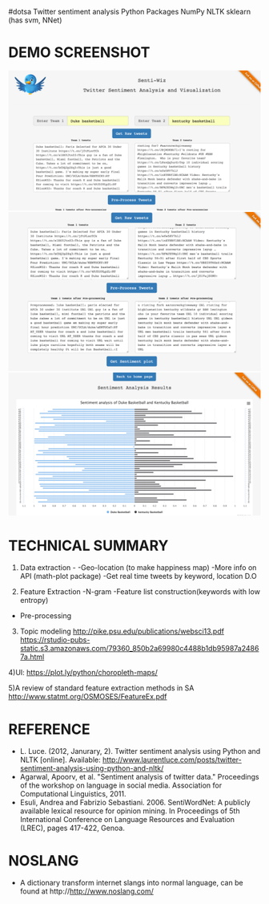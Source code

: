 #dotsa 
Twitter sentiment analysis 
Python Packages
NumPy
NLTK
sklearn (has svm, NNet)
# DEMO SCREENSHOT
![Alt text](https://github.com/Davodu/DOOTwitterSentiment/blob/master/Home_page.png "Home Page")
![Alt text](https://github.com/Davodu/DOOTwitterSentiment/blob/master/preprocessing_example.png "Home Page")
![Alt text](https://github.com/Davodu/DOOTwitterSentiment/blob/master/example_sentiment_plot.png "Home Page")

# TECHNICAL SUMMARY

1)  Data extraction -
-Geo-location (to make happiness map)
-More info on API (math-plot package)
-Get real time tweets by keyword, location D.O


2) Feature Extraction 
  -N-gram
  -Feature list construction(keywords with low entropy) 
 - Pre-processing  

3) Topic modeling 
   http://pike.psu.edu/publications/websci13.pdf
https://rstudio-pubs-static.s3.amazonaws.com/79360_850b2a69980c4488b1db95987a24867a.html


4)UI: https://plot.ly/python/choropleth-maps/ 


5)A review of standard feature extraction methods in SA http://www.statmt.org/OSMOSES/FeatureEx.pdf

# REFERENCE
  * L. Luce. (2012, Janurary, 2). Twitter sentiment analysis using Python and NLTK [online]. Available: http://www.laurentluce.com/posts/twitter-sentiment-analysis-using-python-and-nltk/
  * Agarwal, Apoorv, et al. "Sentiment analysis of twitter data." Proceedings of the workshop on language in social media. Association for Computational Linguistics, 2011.
  * Esuli, Andrea and Fabrizio Sebastiani. 2006. SentiWordNet: A publicly available lexical resource for opinion mining. In Proceedings of 5th International Conference on Language Resources and Evaluation (LREC), pages 417-422, Genoa.

# NOSLANG
  * A dictionary transform internet slangs into normal language, can be found at http://http://www.noslang.com/
  
